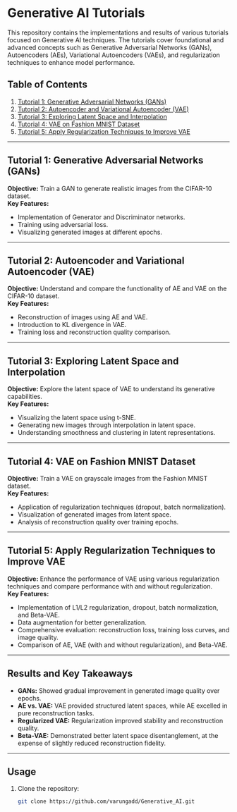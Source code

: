 # Generative AI Tutorials

This repository contains the implementations and results of various tutorials focused on Generative AI techniques. The tutorials cover foundational and advanced concepts such as Generative Adversarial Networks (GANs), Autoencoders (AEs), Variational Autoencoders (VAEs), and regularization techniques to enhance model performance.

## Table of Contents
1. [Tutorial 1: Generative Adversarial Networks (GANs)](#tutorial-1-generative-adversarial-networks-gans)
2. [Tutorial 2: Autoencoder and Variational Autoencoder (VAE)](#tutorial-2-autoencoder-and-variational-autoencoder-vae)
3. [Tutorial 3: Exploring Latent Space and Interpolation](#tutorial-3-exploring-latent-space-and-interpolation)
4. [Tutorial 4: VAE on Fashion MNIST Dataset](#tutorial-4-vae-on-fashion-mnist-dataset)
5. [Tutorial 5: Apply Regularization Techniques to Improve VAE](#tutorial-5-apply-regularization-techniques-to-improve-vae)

---

## Tutorial 1: Generative Adversarial Networks (GANs)
**Objective:** Train a GAN to generate realistic images from the CIFAR-10 dataset.  
**Key Features:**
- Implementation of Generator and Discriminator networks.
- Training using adversarial loss.
- Visualizing generated images at different epochs.

---

## Tutorial 2: Autoencoder and Variational Autoencoder (VAE)
**Objective:** Understand and compare the functionality of AE and VAE on the CIFAR-10 dataset.  
**Key Features:**
- Reconstruction of images using AE and VAE.
- Introduction to KL divergence in VAE.
- Training loss and reconstruction quality comparison.

---

## Tutorial 3: Exploring Latent Space and Interpolation
**Objective:** Explore the latent space of VAE to understand its generative capabilities.  
**Key Features:**
- Visualizing the latent space using t-SNE.
- Generating new images through interpolation in latent space.
- Understanding smoothness and clustering in latent representations.

---

## Tutorial 4: VAE on Fashion MNIST Dataset
**Objective:** Train a VAE on grayscale images from the Fashion MNIST dataset.  
**Key Features:**
- Application of regularization techniques (dropout, batch normalization).
- Visualization of generated images from latent space.
- Analysis of reconstruction quality over training epochs.

---

## Tutorial 5: Apply Regularization Techniques to Improve VAE
**Objective:** Enhance the performance of VAE using various regularization techniques and compare performance with and without regularization.  
**Key Features:**
- Implementation of L1/L2 regularization, dropout, batch normalization, and Beta-VAE.
- Data augmentation for better generalization.
- Comprehensive evaluation: reconstruction loss, training loss curves, and image quality.
- Comparison of AE, VAE (with and without regularization), and Beta-VAE.

---

## Results and Key Takeaways
- **GANs:** Showed gradual improvement in generated image quality over epochs.
- **AE vs. VAE:** VAE provided structured latent spaces, while AE excelled in pure reconstruction tasks.
- **Regularized VAE:** Regularization improved stability and reconstruction quality.
- **Beta-VAE:** Demonstrated better latent space disentanglement, at the expense of slightly reduced reconstruction fidelity.

---

## Usage
1. Clone the repository:
   ```bash
   git clone https://github.com/varungadd/Generative_AI.git
